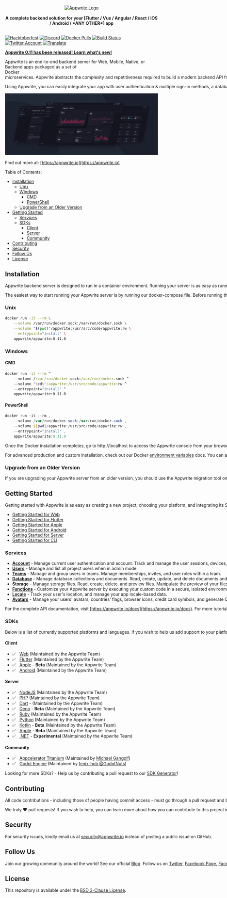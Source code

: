 <br />
<p align="center">
    <a href="https://appwrite.io" target="_blank"><img width="260" height="39" src="https://appwrite.io/images/appwrite.svg" alt="Appwrite Logo"></a>
    <br />
    <br />
    <b>A complete backend solution for your [Flutter / Vue / Angular / React / iOS / Android / *ANY OTHER*] app</b>
    <br />
    <br />
</p>

[![Hacktoberfest](https://img.shields.io/static/v1?label=hacktoberfest&message=friendly&color=90a88b&style=flat-square)](https://hacktoberfest.appwrite.io)
[![Discord](https://img.shields.io/discord/564160730845151244?label=discord&style=flat-square)](https://appwrite.io/discord)
[![Docker Pulls](https://img.shields.io/docker/pulls/appwrite/appwrite?color=f02e65&style=flat-square)](https://hub.docker.com/r/appwrite/appwrite)
[![Build Status](https://img.shields.io/travis/com/appwrite/appwrite?style=flat-square)](https://travis-ci.com/appwrite/appwrite)
[![Twitter Account](https://img.shields.io/twitter/follow/appwrite_io?color=00acee&label=twitter&style=flat-square)](https://twitter.com/appwrite_io)
[![Translate](https://img.shields.io/badge/translate-f02e65?style=flat-square)](docs/tutorials/add-translations.md)
<!-- [![Swag Store](https://img.shields.io/badge/swag%20store-f02e65?style=flat-square)](https://store.appwrite.io) -->

[**Appwrite 0.11 has been released! Learn what's new!**](https://dev.to/appwrite/building-apps-just-got-swifter-announcing-appwrite-v011-4g62)

Appwrite is an end-to-end backend server for Web, Mobile, Native, or Backend apps packaged as a set of Docker<nobr> microservices. Appwrite abstracts the complexity and repetitiveness required to build a modern backend API from scratch and allows you to build secure apps faster.

Using Appwrite, you can easily integrate your app with user authentication & multiple sign-in methods, a database for storing and querying users and team data, storage and file management, image manipulation, Cloud Functions, and [more services](https://appwrite.io/docs).

![Appwrite](public/images/github.png)

Find out more at: [https://appwrite.io](https://appwrite.io)

Table of Contents:

- [Installation](#installation)
  - [Unix](#unix)
  - [Windows](#windows)
    - [CMD](#cmd)
    - [PowerShell](#powershell)
  - [Upgrade from an Older Version](#upgrade-from-an-older-version)
- [Getting Started](#getting-started)
  - [Services](#services)
  - [SDKs](#sdks)
    - [Client](#client)
    - [Server](#server)
    - [Community](#community)
- [Contributing](#contributing)
- [Security](#security)
- [Follow Us](#follow-us)
- [License](#license)
      
## Installation

Appwrite backend server is designed to run in a container environment. Running your server is as easy as running one command from your terminal. You can either run Appwrite on your localhost using docker-compose or on any other container orchestration tool like Kubernetes, Docker Swarm, or Rancher.

The easiest way to start running your Appwrite server is by running our docker-compose file. Before running the installation command make sure you have [Docker](https://www.docker.com/products/docker-desktop) installed on your machine:

### Unix

```bash
docker run -it --rm \
    --volume /var/run/docker.sock:/var/run/docker.sock \
    --volume "$(pwd)"/appwrite:/usr/src/code/appwrite:rw \
    --entrypoint="install" \
    appwrite/appwrite:0.11.0
```

### Windows

#### CMD

```cmd
docker run -it --rm ^
    --volume //var/run/docker.sock:/var/run/docker.sock ^
    --volume "%cd%"/appwrite:/usr/src/code/appwrite:rw ^
    --entrypoint="install" ^
    appwrite/appwrite:0.11.0
```

#### PowerShell

```powershell
docker run -it --rm ,
    --volume /var/run/docker.sock:/var/run/docker.sock ,
    --volume ${pwd}/appwrite:/usr/src/code/appwrite:rw ,
    --entrypoint="install" ,
    appwrite/appwrite:0.11.0
```

Once the Docker installation completes, go to http://localhost to access the Appwrite console from your browser. Please note that on non-Linux native hosts, the server might take a few minutes to start after installation completes.


For advanced production and custom installation, check out our Docker [environment variables](https://appwrite.io/docs/environment-variables) docs. You can also use our public [docker-compose.yml](https://gist.github.com/eldadfux/977869ff6bdd7312adfd4e629ee15cc5#file-docker-compose-yml) file to manually set up an environment.

### Upgrade from an Older Version

If you are upgrading your Appwrite server from an older version, you should use the Appwrite migration tool once your setup is completed. For more information regarding this, check out the [Installation Docs](https://appwrite.io/docs/installation).

## Getting Started

Getting started with Appwrite is as easy as creating a new project, choosing your platform, and integrating its SDK into your code. You can easily get started with your platform of choice by reading one of our Getting Started tutorials.

* [Getting Started for Web](https://appwrite.io/docs/getting-started-for-web)
* [Getting Started for Flutter](https://appwrite.io/docs/getting-started-for-flutter)
* [Getting Started for Apple](https://appwrite.io/docs/getting-started-for-apple)
* [Getting Started for Android](https://appwrite.io/docs/getting-started-for-android)
* [Getting Started for Server](https://appwrite.io/docs/getting-started-for-server)
* [Getting Started for CLI](https://appwrite.io/docs/command-line)

### Services

* [**Account**](https://appwrite.io/docs/client/account) - Manage current user authentication and account. Track and manage the user sessions, devices, sign-in methods, and security logs.
* [**Users**](https://appwrite.io/docs/server/users) - Manage and list all project users when in admin mode.
* [**Teams**](https://appwrite.io/docs/client/teams) - Manage and group users in teams. Manage memberships, invites, and user roles within a team.
* [**Database**](https://appwrite.io/docs/client/database) - Manage database collections and documents. Read, create, update, and delete documents and filter lists of document collections using advanced filters.
* [**Storage**](https://appwrite.io/docs/client/storage) - Manage storage files. Read, create, delete, and preview files. Manipulate the preview of your files to fit your app perfectly. All files are scanned by ClamAV and stored in a secure and encrypted way.
* [**Functions**](https://appwrite.io/docs/server/functions) - Customize your Appwrite server by executing your custom code in a secure, isolated environment. You can trigger your code on any Appwrite system event, manually or using a CRON schedule.
* [**Locale**](https://appwrite.io/docs/client/locale) - Track your user's location, and manage your app locale-based data.
* [**Avatars**](https://appwrite.io/docs/client/avatars) - Manage your users' avatars, countries' flags, browser icons, credit card symbols, and generate QR codes.

For the complete API documentation, visit [https://appwrite.io/docs](https://appwrite.io/docs). For more tutorials, news and announcements check out our [blog](https://medium.com/appwrite-io) and [Discord Server](https://discord.gg/GSeTUeA).

### SDKs

Below is a list of currently supported platforms and languages. If you wish to help us add support to your platform of choice, you can go over to our [SDK Generator](https://github.com/appwrite/sdk-generator) project and view our [contribution guide](https://github.com/appwrite/sdk-generator/blob/master/CONTRIBUTING.md).

#### Client
* ✅  &nbsp; [Web](https://github.com/appwrite/sdk-for-web) (Maintained by the Appwrite Team)
* ✅  &nbsp; [Flutter](https://github.com/appwrite/sdk-for-flutter) (Maintained by the Appwrite Team)
* ✅  &nbsp; [Apple](https://github.com/appwrite/sdk-for-apple) - **Beta** (Maintained by the Appwrite Team)
* ✅  &nbsp; [Android](https://github.com/appwrite/sdk-for-android) (Maintained by the Appwrite Team)

#### Server
* ✅  &nbsp; [NodeJS](https://github.com/appwrite/sdk-for-node) (Maintained by the Appwrite Team)
* ✅  &nbsp; [PHP](https://github.com/appwrite/sdk-for-php) (Maintained by the Appwrite Team)
* ✅  &nbsp; [Dart](https://github.com/appwrite/sdk-for-dart) - (Maintained by the Appwrite Team)
* ✅  &nbsp; [Deno](https://github.com/appwrite/sdk-for-deno) - **Beta** (Maintained by the Appwrite Team)
* ✅  &nbsp; [Ruby](https://github.com/appwrite/sdk-for-ruby) (Maintained by the Appwrite Team)
* ✅  &nbsp; [Python](https://github.com/appwrite/sdk-for-python) (Maintained by the Appwrite Team)
* ✅  &nbsp; [Kotlin](https://github.com/appwrite/sdk-for-kotlin) - **Beta** (Maintained by the Appwrite Team)
* ✅  &nbsp; [Apple](https://github.com/appwrite/sdk-for-apple) - **Beta** (Maintained by the Appwrite Team)
* ✅  &nbsp; [.NET](https://github.com/appwrite/sdk-for-dotnet) - **Experimental** (Maintained by the Appwrite Team)

#### Community
* ✅  &nbsp; [Appcelerator Titanium](https://github.com/m1ga/ti.appwrite) (Maintained by [Michael Gangolf](https://github.com/m1ga/))  
* ✅  &nbsp; [Godot Engine](https://github.com/m1ga/ti.appwrite) (Maintained by [fenix-hub @GodotNuts](https://github.com/GodotNuts/appwrite-sdk/))  

Looking for more SDKs? - Help us by contributing a pull request to our [SDK Generator](https://github.com/appwrite/sdk-generator)!

## Contributing

All code contributions - including those of people having commit access - must go through a pull request and be approved by a core developer before being merged. This is to ensure a proper review of all the code.

We truly ❤️ pull requests! If you wish to help, you can learn more about how you can contribute to this project in the [contribution guide](CONTRIBUTING.md).

## Security

For security issues, kindly email us at [security@appwrite.io](mailto:security@appwrite.io) instead of posting a public issue on GitHub.

## Follow Us

Join our growing community around the world! See our official [Blog](https://medium.com/appwrite-io). Follow us on [Twitter](https://twitter.com/appwrite_io), [Facebook Page](https://www.facebook.com/appwrite.io), [Facebook Group](https://www.facebook.com/groups/appwrite.developers/) , [Dev Community](https://dev.to/appwrite) or join our live [Discord server](https://discord.gg/GSeTUeA) for more help, ideas, and discussions.

## License

This repository is available under the [BSD 3-Clause License](./LICENSE).
